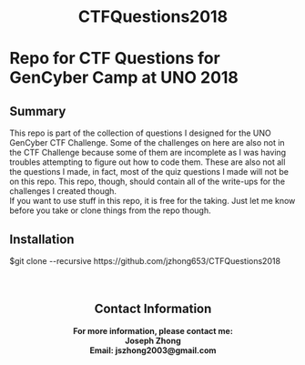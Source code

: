 <h1 align="center">CTFQuestions2018</h1>
<h1>Repo for CTF Questions for GenCyber Camp at UNO 2018</h1>
<h2>Summary</h2>
<p>This repo is part of the collection of questions I designed for the UNO GenCyber CTF Challenge. Some of the challenges on here are also not in the CTF Challenge because some of them are incomplete as I was having troubles attempting to figure out how to code them. These are also not all the questions I made, in fact, most of the quiz questions I made will not be on this repo. This repo, though, should contain all of the write-ups for the challenges I created though.
<br>
If you want to use stuff in this repo, it is free for the taking. Just let me know before you take or clone things from the repo though.
<br>
<h2>Installation</h2>
$git clone --recursive https://github.com/jzhong653/CTFQuestions2018
<br>
<br>
<br>
<h2 align = "center"><b>Contact Information</b></h2>
<p align = "center"><b>For more information, please contact me:
<br>Joseph Zhong
<br>Email: jszhong2003@gmail.com</b></p></p>
